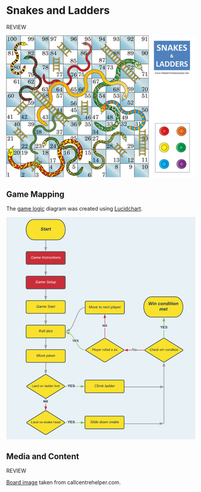# **Snakes and Ladders**
REVIEW

![Image of game board](docs/readme/game-image.png "Image of game board") 


## Game Mapping
The [game logic](docs/wireframes) diagram was created using [Lucidchart](https://www.lucidchart.com/pages/).

![Mockup](docs/wireframes/flowchart.png "Game logic flowchart") 


## Media and Content
REVIEW

[Board image](https://www.callcentrehelper.com/snakes-and-ladders-call-centre-game-template-20235.htm "Board image") taken from callcentrehelper.com.